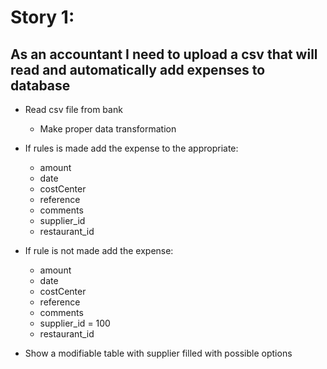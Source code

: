 # Story 1:
## As an accountant I need to upload a csv that will read and automatically add expenses to database

- Read csv file from bank
  - Make proper data transformation
- If rules is made add the expense to the appropriate:
    
    - amount
    - date
    - costCenter
    - reference
    - comments
    - supplier_id
    - restaurant_id

- If rule is not made add the expense:

    - amount
    - date
    - costCenter
    - reference
    - comments
    - supplier_id = 100
    - restaurant_id
    
- Show a modifiable table with supplier filled with possible options